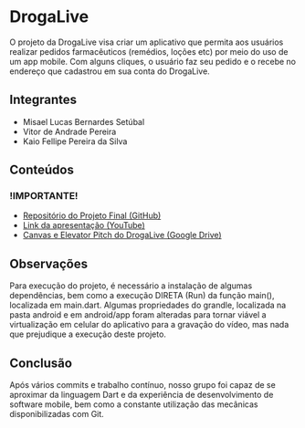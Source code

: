 # DrogaLive

O projeto da DrogaLive visa criar um aplicativo que permita aos usuários realizar pedidos farmacêuticos (remédios, loções etc) por meio do
uso de um app mobile. Com alguns cliques, o usuário faz seu pedido e o recebe no endereço que cadastrou em sua conta do DrogaLive.

## Integrantes

- Misael Lucas Bernardes Setúbal
- Vitor de Andrade Pereira
- Kaio Fellipe Pereira da Silva

## Conteúdos

### !IMPORTANTE! 

- [Repositório do Projeto Final (GitHub)](https://github.com/VitorAPP/flutter_application_1)
- [Link da apresentação (YouTube)](https://youtu.be/fnuqZCR5HLI)
- [Canvas e Elevator Pitch do DrogaLive (Google Drive)](https://drive.google.com/drive/folders/1yZak11XSUjQN6mhGleuKur05pzjiG01T?usp=sharing)

## Observações

Para execução do projeto, é necessário a instalação de algumas dependências, bem como a execução DIRETA (Run) da função main(), localizada em main.dart.
Algumas propriedades do grandle, localizada na pasta android e em android/app foram alteradas para tornar viável a virtualização em celular do aplicativo 
para a gravação do vídeo, mas nada que prejudique a execução deste projeto. 


## Conclusão

Após vários commits e trabalho contínuo, nosso grupo foi capaz de se aproximar da linguagem Dart e da experiência de desenvolvimento
de software mobile, bem como a constante utilização das mecânicas disponibilizadas com Git.
